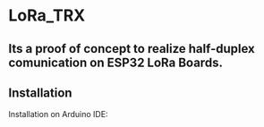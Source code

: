 # LoRa_TRX

## Its a proof of concept to realize half-duplex comunication on ESP32 LoRa Boards.


## Installation

Installation on Arduino IDE:




